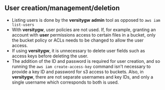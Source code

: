 ## User creation/management/deletion

* Listing users is done by the **versitygw** **admin** tool as opposed to `aws iam list-users`
* With **versitygw**, user policies are not used.  If, for example, granting an account with **user** permissions access to certain files in a bucket, only the bucket policy or ACLs needs to be changed to allow the user access.
* If using **versitygw**, it is unnecessary to delete user fields such as access keys before deleting the user.
* The addition of the ID and password is required for user creation, and so running the `aws iam create-access-key` command isn't necessary to provide a key ID and password for s3 access to buckets.  Also, in **versitygw**, there are not separate usernames and key IDs, and only a single username which corresponds to both is used. 
